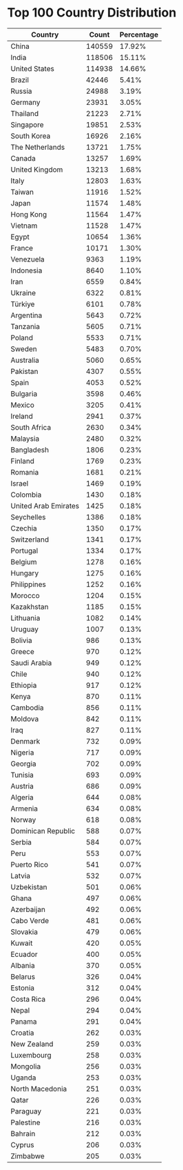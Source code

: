 # Top 100 Country Distribution
| Country | Count | Percentage |
|----|----|----|
| China | 140559 | 17.92% |
| India | 118506 | 15.11% |
| United States | 114938 | 14.66% |
| Brazil | 42446 | 5.41% |
| Russia | 24988 | 3.19% |
| Germany | 23931 | 3.05% |
| Thailand | 21223 | 2.71% |
| Singapore | 19851 | 2.53% |
| South Korea | 16926 | 2.16% |
| The Netherlands | 13721 | 1.75% |
| Canada | 13257 | 1.69% |
| United Kingdom | 13213 | 1.68% |
| Italy | 12803 | 1.63% |
| Taiwan | 11916 | 1.52% |
| Japan | 11574 | 1.48% |
| Hong Kong | 11564 | 1.47% |
| Vietnam | 11528 | 1.47% |
| Egypt | 10654 | 1.36% |
| France | 10171 | 1.30% |
| Venezuela | 9363 | 1.19% |
| Indonesia | 8640 | 1.10% |
| Iran | 6559 | 0.84% |
| Ukraine | 6322 | 0.81% |
| Türkiye | 6101 | 0.78% |
| Argentina | 5643 | 0.72% |
| Tanzania | 5605 | 0.71% |
| Poland | 5533 | 0.71% |
| Sweden | 5483 | 0.70% |
| Australia | 5060 | 0.65% |
| Pakistan | 4307 | 0.55% |
| Spain | 4053 | 0.52% |
| Bulgaria | 3598 | 0.46% |
| Mexico | 3205 | 0.41% |
| Ireland | 2941 | 0.37% |
| South Africa | 2630 | 0.34% |
| Malaysia | 2480 | 0.32% |
| Bangladesh | 1806 | 0.23% |
| Finland | 1769 | 0.23% |
| Romania | 1681 | 0.21% |
| Israel | 1469 | 0.19% |
| Colombia | 1430 | 0.18% |
| United Arab Emirates | 1425 | 0.18% |
| Seychelles | 1386 | 0.18% |
| Czechia | 1350 | 0.17% |
| Switzerland | 1341 | 0.17% |
| Portugal | 1334 | 0.17% |
| Belgium | 1278 | 0.16% |
| Hungary | 1275 | 0.16% |
| Philippines | 1252 | 0.16% |
| Morocco | 1204 | 0.15% |
| Kazakhstan | 1185 | 0.15% |
| Lithuania | 1082 | 0.14% |
| Uruguay | 1007 | 0.13% |
| Bolivia | 986 | 0.13% |
| Greece | 970 | 0.12% |
| Saudi Arabia | 949 | 0.12% |
| Chile | 940 | 0.12% |
| Ethiopia | 917 | 0.12% |
| Kenya | 870 | 0.11% |
| Cambodia | 856 | 0.11% |
| Moldova | 842 | 0.11% |
| Iraq | 827 | 0.11% |
| Denmark | 732 | 0.09% |
| Nigeria | 717 | 0.09% |
| Georgia | 702 | 0.09% |
| Tunisia | 693 | 0.09% |
| Austria | 686 | 0.09% |
| Algeria | 644 | 0.08% |
| Armenia | 634 | 0.08% |
| Norway | 618 | 0.08% |
| Dominican Republic | 588 | 0.07% |
| Serbia | 584 | 0.07% |
| Peru | 553 | 0.07% |
| Puerto Rico | 541 | 0.07% |
| Latvia | 532 | 0.07% |
| Uzbekistan | 501 | 0.06% |
| Ghana | 497 | 0.06% |
| Azerbaijan | 492 | 0.06% |
| Cabo Verde | 481 | 0.06% |
| Slovakia | 479 | 0.06% |
| Kuwait | 420 | 0.05% |
| Ecuador | 400 | 0.05% |
| Albania | 370 | 0.05% |
| Belarus | 326 | 0.04% |
| Estonia | 312 | 0.04% |
| Costa Rica | 296 | 0.04% |
| Nepal | 294 | 0.04% |
| Panama | 291 | 0.04% |
| Croatia | 262 | 0.03% |
| New Zealand | 259 | 0.03% |
| Luxembourg | 258 | 0.03% |
| Mongolia | 256 | 0.03% |
| Uganda | 253 | 0.03% |
| North Macedonia | 251 | 0.03% |
| Qatar | 226 | 0.03% |
| Paraguay | 221 | 0.03% |
| Palestine | 216 | 0.03% |
| Bahrain | 212 | 0.03% |
| Cyprus | 206 | 0.03% |
| Zimbabwe | 205 | 0.03% |
